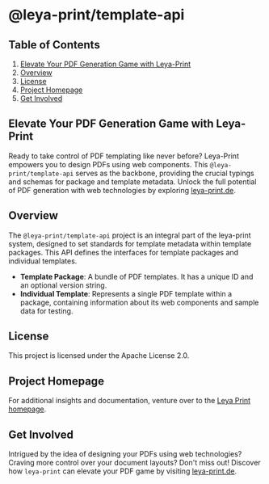 # @leya-print/template-api

## Table of Contents

1. [Elevate Your PDF Generation Game with Leya-Print](#elevate-your-pdf-generation-game-with-leya-print)
2. [Overview](#overview)
3. [License](#license)
4. [Project Homepage](#project-homepage)
5. [Get Involved](#get-involved)

## Elevate Your PDF Generation Game with Leya-Print

Ready to take control of PDF templating like never before? Leya-Print empowers you to design PDFs using web components. This `@leya-print/template-api` serves as the backbone, providing the crucial typings and schemas for package and template metadata. Unlock the full potential of PDF generation with web technologies by exploring [leya-print.de](https://leya-print.de/).

## Overview

The `@leya-print/template-api` project is an integral part of the leya-print system, designed to set standards for template metadata within template packages. This API defines the interfaces for template packages and individual templates.

- **Template Package**: A bundle of PDF templates. It has a unique ID and an optional version string.
- **Individual Template**: Represents a single PDF template within a package, containing information about its web components and sample data for testing.

## License

This project is licensed under the Apache License 2.0.

## Project Homepage

For additional insights and documentation, venture over to the [Leya Print homepage](https://leya-print.de/).

## Get Involved

Intrigued by the idea of designing your PDFs using web technologies? Craving more control over your document layouts? Don't miss out! Discover how `leya-print` can elevate your PDF game by visiting [leya-print.de](https://leya-print.de/).
